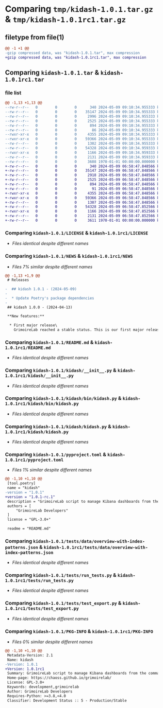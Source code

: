 # Comparing `tmp/kidash-1.0.1.tar.gz` & `tmp/kidash-1.0.1rc1.tar.gz`

## filetype from file(1)

```diff
@@ -1 +1 @@
-gzip compressed data, was "kidash-1.0.1.tar", max compression
+gzip compressed data, was "kidash-1.0.1rc1.tar", max compression
```

## Comparing `kidash-1.0.1.tar` & `kidash-1.0.1rc1.tar`

### file list

```diff
@@ -1,13 +1,13 @@
--rw-r--r--   0        0        0      340 2024-05-09 09:10:34.955333 kidash-1.0.1/AUTHORS
--rw-r--r--   0        0        0    35147 2024-05-09 09:10:34.955333 kidash-1.0.1/LICENSE
--rw-r--r--   0        0        0     2996 2024-05-09 09:10:34.955333 kidash-1.0.1/NEWS
--rw-r--r--   0        0        0     2525 2024-05-09 09:10:34.955333 kidash-1.0.1/README.md
--rw-r--r--   0        0        0      894 2024-05-09 09:10:34.955333 kidash-1.0.1/kidash/__init__.py
--rw-r--r--   0        0        0       86 2024-05-09 09:10:34.955333 kidash-1.0.1/kidash/_version.py
--rwxr-xr-x   0        0        0     4355 2024-05-09 09:10:34.955333 kidash-1.0.1/kidash/bin/kidash.py
--rwxr-xr-x   0        0        0    59366 2024-05-09 09:10:34.955333 kidash-1.0.1/kidash/kidash.py
--rw-r--r--   0        0        0     1302 2024-05-09 09:10:34.955333 kidash-1.0.1/pyproject.toml
--rw-r--r--   0        0        0    54328 2024-05-09 09:10:34.959333 kidash-1.0.1/tests/data/overview-with-index-patterns.json
--rwxr-xr-x   0        0        0     1166 2024-05-09 09:10:34.959333 kidash-1.0.1/tests/run_tests.py
--rw-r--r--   0        0        0     2131 2024-05-09 09:10:34.959333 kidash-1.0.1/tests/test_export.py
--rw-r--r--   0        0        0     3608 1970-01-01 00:00:00.000000 kidash-1.0.1/PKG-INFO
+-rw-r--r--   0        0        0      340 2024-05-09 06:58:47.848566 kidash-1.0.1rc1/AUTHORS
+-rw-r--r--   0        0        0    35147 2024-05-09 06:58:47.848566 kidash-1.0.1rc1/LICENSE
+-rw-r--r--   0        0        0     2918 2024-05-09 06:58:47.848566 kidash-1.0.1rc1/NEWS
+-rw-r--r--   0        0        0     2525 2024-05-09 06:58:47.848566 kidash-1.0.1rc1/README.md
+-rw-r--r--   0        0        0      894 2024-05-09 06:58:47.848566 kidash-1.0.1rc1/kidash/__init__.py
+-rw-r--r--   0        0        0       91 2024-05-09 06:58:47.848566 kidash-1.0.1rc1/kidash/_version.py
+-rwxr-xr-x   0        0        0     4355 2024-05-09 06:58:47.848566 kidash-1.0.1rc1/kidash/bin/kidash.py
+-rwxr-xr-x   0        0        0    59366 2024-05-09 06:58:47.848566 kidash-1.0.1rc1/kidash/kidash.py
+-rw-r--r--   0        0        0     1307 2024-05-09 06:58:47.848566 kidash-1.0.1rc1/pyproject.toml
+-rw-r--r--   0        0        0    54328 2024-05-09 06:58:47.852566 kidash-1.0.1rc1/tests/data/overview-with-index-patterns.json
+-rwxr-xr-x   0        0        0     1166 2024-05-09 06:58:47.852566 kidash-1.0.1rc1/tests/run_tests.py
+-rw-r--r--   0        0        0     2131 2024-05-09 06:58:47.852566 kidash-1.0.1rc1/tests/test_export.py
+-rw-r--r--   0        0        0     3611 1970-01-01 00:00:00.000000 kidash-1.0.1rc1/PKG-INFO
```

### Comparing `kidash-1.0.1/LICENSE` & `kidash-1.0.1rc1/LICENSE`

 * *Files identical despite different names*

### Comparing `kidash-1.0.1/NEWS` & `kidash-1.0.1rc1/NEWS`

 * *Files 7% similar despite different names*

```diff
@@ -1,13 +1,9 @@
 # Releases
 
-  ## kidash 1.0.1 - (2024-05-09)
-  
-  * Update Poetry's package dependencies
-
 ## kidash 1.0.0 - (2024-04-13)
 
 **New features:**
 
  * First major release\
    GrimoireLab reached a stable status. This is our first major release.
```

### Comparing `kidash-1.0.1/README.md` & `kidash-1.0.1rc1/README.md`

 * *Files identical despite different names*

### Comparing `kidash-1.0.1/kidash/__init__.py` & `kidash-1.0.1rc1/kidash/__init__.py`

 * *Files identical despite different names*

### Comparing `kidash-1.0.1/kidash/bin/kidash.py` & `kidash-1.0.1rc1/kidash/bin/kidash.py`

 * *Files identical despite different names*

### Comparing `kidash-1.0.1/kidash/kidash.py` & `kidash-1.0.1rc1/kidash/kidash.py`

 * *Files identical despite different names*

### Comparing `kidash-1.0.1/pyproject.toml` & `kidash-1.0.1rc1/pyproject.toml`

 * *Files 1% similar despite different names*

```diff
@@ -1,10 +1,10 @@
 [tool.poetry]
 name = "kidash"
-version = "1.0.1"
+version = "1.0.1-rc.1"
 description = "GrimoireLab script to manage Kibana dashboards from the command line"
 authors = [
     "GrimoireLab Developers"
 ]
 license = "GPL-3.0+"
 
 readme = "README.md"
```

### Comparing `kidash-1.0.1/tests/data/overview-with-index-patterns.json` & `kidash-1.0.1rc1/tests/data/overview-with-index-patterns.json`

 * *Files identical despite different names*

### Comparing `kidash-1.0.1/tests/run_tests.py` & `kidash-1.0.1rc1/tests/run_tests.py`

 * *Files identical despite different names*

### Comparing `kidash-1.0.1/tests/test_export.py` & `kidash-1.0.1rc1/tests/test_export.py`

 * *Files identical despite different names*

### Comparing `kidash-1.0.1/PKG-INFO` & `kidash-1.0.1rc1/PKG-INFO`

 * *Files 0% similar despite different names*

```diff
@@ -1,10 +1,10 @@
 Metadata-Version: 2.1
 Name: kidash
-Version: 1.0.1
+Version: 1.0.1rc1
 Summary: GrimoireLab script to manage Kibana dashboards from the command line
 Home-page: https://chaoss.github.io/grimoirelab/
 License: GPL-3.0+
 Keywords: development,grimoirelab
 Author: GrimoireLab Developers
 Requires-Python: >=3.8,<4.0
 Classifier: Development Status :: 5 - Production/Stable
```

